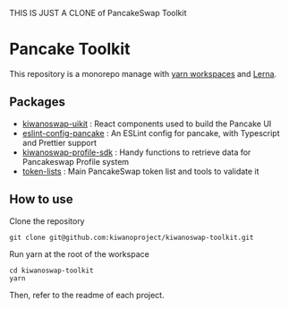 THIS IS JUST A CLONE of PancakeSwap   Toolkit

# Pancake Toolkit

This repository is a monorepo manage with [yarn workspaces](https://classic.yarnpkg.com/en/docs/workspaces/) and [Lerna](https://lerna.js.org/). 

## Packages

- [kiwanoswap-uikit](https://github.com/Kiwanoproject/kiwanoswap-toolkit/tree/master/packages/pancake-uikit) : React components used to build the Pancake UI
- [eslint-config-pancake](https://github.com/Kiwanoproject/kiwanoswap-toolkit/tree/master/packages/eslint-config-pancake) : An ESLint config for pancake, with Typescript and Prettier support
- [kiwanoswap-profile-sdk](https://github.com/Kiwanoproject/kiwanoswap-toolkit/tree/master/packages/pancake-profile-sdk) : Handy functions to retrieve data for Pancakeswap Profile system
- [token-lists](https://github.com/Kiwanoproject/kiwanoswap-toolkit/tree/master/packages/token-lists) : Main PancakeSwap token list and tools to validate it

## How to use

Clone the repository 

```
git clone git@github.com:kiwanoproject/kiwanoswap-toolkit.git
```

Run yarn at the root of the workspace

```
cd kiwanoswap-toolkit
yarn
```

Then, refer to the readme of each project.
